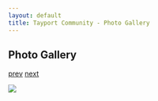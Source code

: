 ```yaml
---
layout: default
title: Tayport Community - Photo Gallery
---
```

## Photo Gallery

[prev](http://tayport.org.uk/photo/39) [next](http://tayport.org.uk/photo/41)

![ ](http://tayport.org.uk/media/040.jpg " ")

